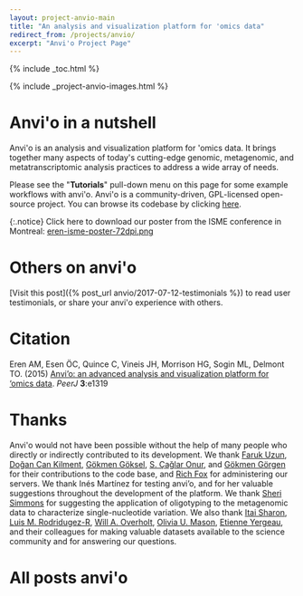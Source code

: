 ```yaml
---
layout: project-anvio-main
title: "An analysis and visualization platform for 'omics data"
redirect_from: /projects/anvio/
excerpt: "Anvi'o Project Page"
---
```


{% include _toc.html %}

{% include _project-anvio-images.html %}

# Anvi'o in a nutshell

Anvi'o is an analysis and visualization platform for 'omics data. It brings together many aspects of today's cutting-edge genomic, metagenomic, and metatranscriptomic analysis practices to address a wide array of needs.

Please see the "**Tutorials**" pull-down menu on this page for some example workflows with anvi'o. Anvi'o is a community-driven, GPL-licensed open-source project. You can browse its codebase by clicking [here](http://github.com/meren/anvio).

{:.notice}
Click here to download our poster from the ISME conference in Montreal: [eren-isme-poster-72dpi.png](../../files/eren-isme-poster-72dpi.png)

# Others on anvi'o

[Visit this post]({% post_url anvio/2017-07-12-testimonials %}) to read user testimonials, or share your anvi'o experience with others.

# Citation

Eren AM, Esen ÖC, Quince C, Vineis JH, Morrison HG, Sogin ML, Delmont TO. (2015) [Anvi’o: an advanced analysis and visualization platform for ‘omics data](https://peerj.com/articles/1319/). *PeerJ* **3**:e1319

# Thanks

Anvi'o would not have been possible without the help of many people who directly or indirectly contributed to its development. We thank <a href="https://www.linkedin.com/in/farukuzun" target="_blank">Faruk Uzun</a>, <a href="https://twitter.com/dcankilment" target="_blank">Doğan Can Kilment</a>, <a href="https://github.com/gokmen" target="_blank">Gökmen Göksel</a>, <a href="https://github.com/caglar10ur" target="_blank">S. Çağlar Onur</a>, and <a href="https://github.com/gkmngrgn" target="_blank">Gökmen Görgen</a> for their contributions to the code base, and <a href="http://www.richfox.org/me/" target="_blank">Rich Fox</a> for administering our servers. We thank Inés Martínez for testing anvi’o, and for her valuable suggestions throughout the development of the platform. We thank <a href="https://twitter.com/phyllosphere" target="_blank">Sheri Simmons</a> for suggesting the application of oligotyping to the metagenomic data to characterize single-nucleotide variation. We also thank <a href="https://www.linkedin.com/pub/itai-sharon/0/8a1/93b" target="_blank">Itai Sharon</a>, <a href="https://scholar.google.com/citations?user=NflBi1cAAAAJ" target="_blank">Luis M. Rodridugez-R</a>, <a href="https://scholar.google.com/citations?user=ljGGBFwAAAAJ&hl=en" target="_blank">Will A. Overholt</a>, <a href="http://eoas.fsu.edu/people/faculty/dr-olivia-mason" target="_blank">Olivia U. Mason</a>, <a href="http://www.microbialecology.ca/" target="_blank">Etienne Yergeau</a>, and their colleagues for making valuable datasets available to the science community and for answering our questions.

# All posts anvi'o
